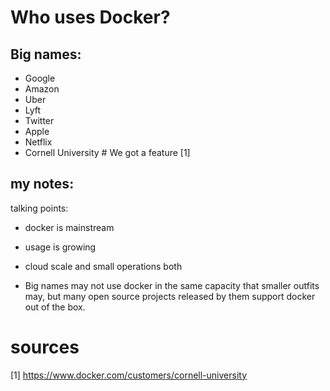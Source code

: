 # Who uses Docker?


## Big names:
 - Google
 - Amazon
 - Uber
 - Lyft
 - Twitter
 - Apple
 - Netflix
 - Cornell University # We got a feature [1]


## my notes:


talking points:
 - docker is mainstream
 - usage is growing
 - cloud scale and small operations both

 - Big names may not use docker in the same capacity that smaller outfits may, but many open source projects released by them support docker out of the box.

# sources
[1] https://www.docker.com/customers/cornell-university
